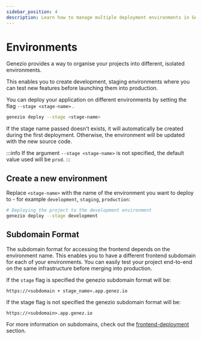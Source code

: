 ```yaml
---
sidebar_position: 4
description: Learn how to manage multiple deployment environments in Genezio. Create, deploy, and update isolated development, staging, and production environments
---
```


# Environments

<head>
  <title>Environments | Genezio Documentation</title>
</head>
Genezio provides a way to organise your projects into different, isolated environments.

This enables you to create development, staging environments where you can test new features before launching them into production.

You can deploy your application on different environments by setting the flag `--stage <stage-name>` .

```bash
genezio deploy --stage <stage-name>
```

If the stage name passed doesn't exists, it will automatically be created during the first deployment. Otherwise, the environment will be updated with the new source code.

<!-- :::info -->

:::info
If the argument `--stage <stage-name>` is not specified, the default value used will be `prod`.
:::

<!-- ::: -->

## Create a new environment

Replace `<stage-name>` with the name of the environment you want to deploy to - for example `development`, `staging`, `production`:

```bash
# Deploying the project to the development environment
genezio deploy --stage development
```

## Subdomain Format

The subdomain format for accessing the frontend depends on the environment name. This enables you to have a different frontend subdomain for each of your environments. You can easily test your project end-to-end on the same infrastructure before merging into production.

If the `stage` flag is specified the genezio subdomain format will be:

`https://<subdomain + stage_name>.app.genez.io`

If the stage flag is not specified the genezio subdomain format will be:

`https://<subdomain>.app.genez.io`

For more information on subdomains, check out the [frontend-deployment](/docs/features/frontend-deployment "mention") section.
